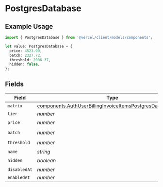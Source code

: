 # PostgresDatabase

## Example Usage

```typescript
import { PostgresDatabase } from '@vercel/client/models/components';

let value: PostgresDatabase = {
  price: 4523.99,
  batch: 2327.72,
  threshold: 2006.37,
  hidden: false,
};
```

## Fields

| Field        | Type                                                                                                                                         | Required           | Description |
| ------------ | -------------------------------------------------------------------------------------------------------------------------------------------- | ------------------ | ----------- |
| `matrix`     | [components.AuthUserBillingInvoiceItemsPostgresDatabaseMatrix](../../models/components/authuserbillinginvoiceitemspostgresdatabasematrix.md) | :heavy_minus_sign: | N/A         |
| `tier`       | _number_                                                                                                                                     | :heavy_minus_sign: | N/A         |
| `price`      | _number_                                                                                                                                     | :heavy_check_mark: | N/A         |
| `batch`      | _number_                                                                                                                                     | :heavy_check_mark: | N/A         |
| `threshold`  | _number_                                                                                                                                     | :heavy_check_mark: | N/A         |
| `name`       | _string_                                                                                                                                     | :heavy_minus_sign: | N/A         |
| `hidden`     | _boolean_                                                                                                                                    | :heavy_check_mark: | N/A         |
| `disabledAt` | _number_                                                                                                                                     | :heavy_minus_sign: | N/A         |
| `enabledAt`  | _number_                                                                                                                                     | :heavy_minus_sign: | N/A         |
